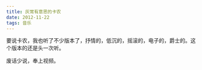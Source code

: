```yaml
---
title: 灰常有意思的卡农
date: 2012-11-22
tags: 音乐
---
```

要说卡农，我也听了不少版本了，抒情的，低沉的，摇滚的，电子的，爵士的。这个版本的还是头一次听。

废话少说，奉上视频。

<p style="text-align: center;">
</p>
